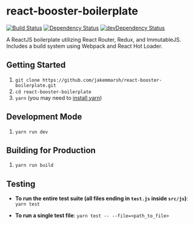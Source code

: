 # react-booster-boilerplate

[![Build Status](https://travis-ci.org/jakemmarsh/react-booster-boilerplate.svg)](https://travis-ci.org/jakemmarsh/react-booster-boilerplate) [![Dependency Status](https://david-dm.org/jakemmarsh/react-booster-boilerplate.svg)](https://david-dm.org/jakemmarsh/react-booster-boilerplate) [![devDependency Status](https://david-dm.org/jakemmarsh/react-booster-boilerplate/dev-status.svg)](https://david-dm.org/jakemmarsh/react-booster-boilerplate#info=devDependencies)

A ReactJS boilerplate utilizing React Router, Redux, and ImmutableJS. Includes a build system using Webpack and React Hot Loader.

## Getting Started

1. `git clone https://github.com/jakemmarsh/react-booster-boilerplate.git`
2. `cd react-booster-boilerplate`
3. `yarn` (you may need to [install yarn](https://yarnpkg.com/en/docs/install))

## Development Mode

1. `yarn run dev`

## Building for Production

1. `yarn run build`

## Testing

- **To run the entire test suite (all files ending in `test.js` inside `src/js`)**: `yarn test`

- **To run a single test file**: `yarn test -- --file=<path_to_file>`
